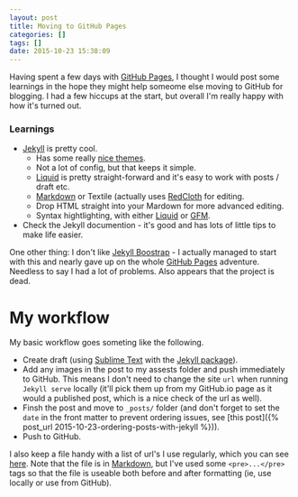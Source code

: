 ```yaml
---
layout: post
title: Moving to GitHub Pages
categories: []
tags: []
date: 2015-10-23 15:38:09
---
```


Having spent a few days with [GitHub Pages](https://pages.github.com), I thought I would post some learnings in the hope they might help someome else moving to GitHub for blogging. I had a few hiccups at the start, but overall I'm really happy with how it's turned out.

### Learnings

- [Jekyll](https://jekyllrb.com) is pretty cool.
  - Has some really [nice themes](http://jekyllthemes.org).
  - Not a lot of config, but that keeps it simple.
  - [Liquid](http://liquidmarkup.org) is pretty straight-forward and it's easy to work with posts / draft etc.
  - [Markdown](http://daringfireball.net/projects/markdown/) or Textile (actually uses [RedCloth](http://redcloth.org/hobix.com/textile/) for editing.
  - Drop HTML straight into your Mardown for more advanced editing.
  - Syntax hightlighting, with either [Liquid](http://liquidmarkup.org) or [GFM](https://help.github.com/articles/github-flavored-markdown/).
- Check the Jekyll documention - it's good and has lots of little tips to make life easier.

One other thing: I don't like [Jekyll Boostrap](http://jekyllbootstrap.com) - I actually managed to start with this and nearly gave up on the whole [GitHub Pages](https://pages.github.com) adventure. Needless to say I had a lot of problems. Also appears that the project is dead.

# My workflow

My basic workflow goes someting like the following.

- Create draft (using [Sublime Text](http://www.sublimetext.com) with the [Jekyll package](https://packagecontrol.io/packages/Jekyll)).
- Add any images in the post to my assests folder and push immediately to GitHub. This means I don't need to change the site `url` when running `Jekyll serve` locally (it'll pick them up from my GitHub.io page as it would a published post, which is a nice check of the url as well). 
- Finsh the post and move to `_posts/` folder (and don't forget to set the `date` in the front matter to prevent ordering issues, see [this post]({% post_url 2015-10-23-ordering-posts-with-jekyll %})).
- Push to GitHub.

I also keep a file handy with a list of url's I use regularly, which you can see [here](https://github.com/GianLorenzetto/GianLorenzetto.github.io/blob/master/common_urls.md). Note that the file is in [Markdown](http://daringfireball.net/projects/markdown/), but I've used some `<pre>...</pre>` tags so that the file is useable both before and after formatting (ie, use locally or use from GitHub). 

